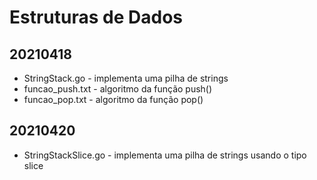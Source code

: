 # Estruturas de Dados
## 20210418
- StringStack.go - implementa uma pilha de strings
- funcao_push.txt - algoritmo da função push()
- funcao_pop.txt - algoritmo da função pop()
## 20210420
- StringStackSlice.go - implementa uma pilha de strings usando o tipo slice
